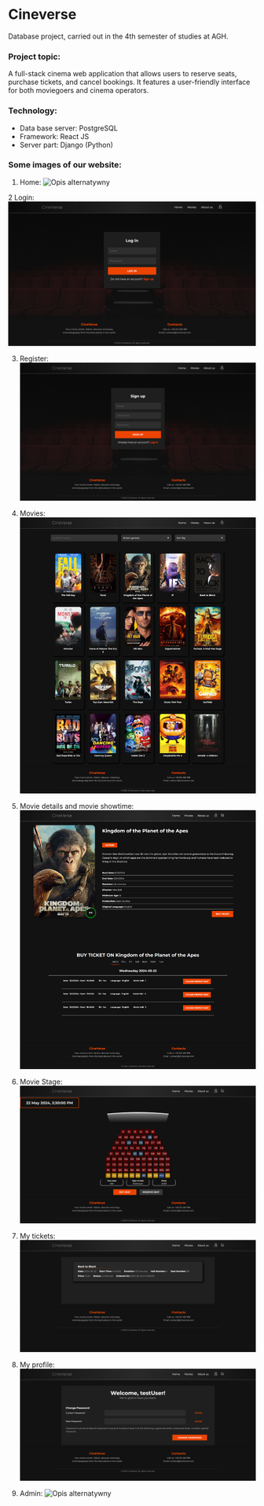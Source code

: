 # Cineverse

Database project, carried out in the 4th semester of studies at AGH.

### Project topic: 
A full-stack cinema web application that allows users to reserve seats, purchase tickets, and cancel bookings. It features a user-friendly interface for both moviegoers and cinema operators.

### Technology:
   - Data base server: PostgreSQL
   - Framework: React JS
   - Server part: Django (Python)

### Some images of our website:

1. Home:
![Opis alternatywny](img/h.png)

2 Login:
![Opis alternatywny](img/l.png)

3. Register:
![Opis alternatywny](img/r.png)

4. Movies:
![Opis alternatywny](img/ms.png)

5. Movie details and movie showtime:
![Opis alternatywny](img/m.png)
   
6. Movie Stage: 
![Opis alternatywny](img/st.png)

7. My tickets:
![Opis alternatywny](img/t.png)

8. My profile:
![Opis alternatywny](img/ch.png)

9. Admin:
![Opis alternatywny](img/a.png)   

